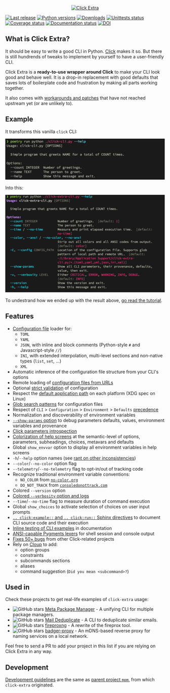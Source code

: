<p align="center">
  <a href="https://github.com/kdeldycke/click-extra/">
    <img src="https://raw.githubusercontent.com/kdeldycke/click-extra/main/docs/assets/logo-banner.svg" alt="Click Extra">
  </a>
</p>

[![Last release](https://img.shields.io/pypi/v/click-extra.svg)](https://pypi.python.org/pypi/click-extra)
[![Python versions](https://img.shields.io/pypi/pyversions/click-extra.svg)](https://pypi.python.org/pypi/click-extra)
[![Downloads](https://static.pepy.tech/badge/click_extra/month)](https://pepy.tech/project/click_extra)
[![Unittests status](https://github.com/kdeldycke/click-extra/actions/workflows/tests.yaml/badge.svg?branch=main)](https://github.com/kdeldycke/click-extra/actions/workflows/tests.yaml?query=branch%3Amain)
[![Coverage status](https://codecov.io/gh/kdeldycke/click-extra/branch/main/graph/badge.svg)](https://app.codecov.io/gh/kdeldycke/click-extra)
[![Documentation status](https://github.com/kdeldycke/click-extra/actions/workflows/docs.yaml/badge.svg?branch=main)](https://github.com/kdeldycke/click-extra/actions/workflows/docs.yaml?query=branch%3Amain)
[![DOI](https://zenodo.org/badge/DOI/10.5281/zenodo.7116050.svg)](https://doi.org/10.5281/zenodo.7116050)

## What is Click Extra?

It should be easy to write a good CLI in Python. [Click](https://click.palletsprojects.com) makes it so. But there is still hundrends of tweaks to implement by yourself to have a user-friendly CLI.

Click Extra is a **ready-to-use wrapper around Click** to make your CLI look good and behave well. It is a drop-in replacement with good defaults that saves lots of boilerplate code and frustration by making all parts working together.

It also comes with [workarounds and patches](https://kdeldycke.github.io/click-extra/issues.html) that have not reached upstream yet (or are unlikely to).

## Example

It transforms this vanilla `click` CLI:

![click CLI help screen](https://raw.githubusercontent.com/kdeldycke/click-extra/main/docs/assets/click-help-screen.png)

Into this:

![click-extra CLI help screen](https://raw.githubusercontent.com/kdeldycke/click-extra/main/docs/assets/click-extra-screen.png)

To undestrand how we ended up with the result above, [go read the tutorial](https://kdeldycke.github.io/click-extra/tutorial.html).

## Features

- [Configuration file](https://kdeldycke.github.io/click-extra/config.html) loader for:
  - `TOML`
  - `YAML`
  - `JSON`, with inline and block comments (Python-style `#` and Javascript-style `//`)
  - `INI`, with extended interpolation, multi-level sections and non-native types (`list`, `set`, …)
  - `XML`
- Automatic inference of the configuration file structure from your CLI's options
- Remote loading of [configuration files from URLs](https://kdeldycke.github.io/click-extra/config.html#remote-url)
- Optional [strict validation](https://kdeldycke.github.io/click-extra/config.html#strictness) of configuration
- Respect the [default application path](https://kdeldycke.github.io/click-extra/config.html#default-folder) on each platform (XDG spec on Linux)
- [Glob search patterns](https://kdeldycke.github.io/click-extra/config.html#pattern-matching) for configuration files
- Respect of `CLI` > `Configuration` > `Environment` > `Defaults` [precedence](https://kdeldycke.github.io/click-extra/config.html#precedence)
- Normalization and discoverability of environment variables
- [`--show-params` option](https://kdeldycke.github.io/click-extra/parameters.html#show-params-option) to debug parameters defaults, values, environment variables and provenance
- [Click parameters introspection](https://kdeldycke.github.io/click-extra/parameters.html#introspecting-parameters)
- [Colorization of help screens](https://kdeldycke.github.io/click-extra/colorize.html) at the semantic-level of options, parameters, subheadings, choices, metavars and defaults
- Global `show_envvar` option to display all environment variables in help screens
- `-h`/`--help` option names (see [rant on other inconsistencies](https://blog.craftyguy.net/cmdline-help/))
- `--color`/`--no-color` option flag
- `--telemetry`/`--no-telemetry` flag to opt-in/out of tracking code
- Recognize traditional environment variable conventions:
  - `NO_COLOR` from [`no-color.org`](https://no-color.org)
  - `DO_NOT_TRACK` from [`consoledonottrack.com`](https://consoledonottrack.com)
- Colored `--version` option
- [Colored `--verbosity` option and logs](https://kdeldycke.github.io/click-extra/logging.html)
- `--time`/`--no-time` flag to measure duration of command execution
- Global `show_choices` to activate selection of choices on user input prompts
- [`.. click:example::` and `.. click:run::` Sphinx directives](https://kdeldycke.github.io/click-extra/sphinx.html) to document CLI source code and their execution
- [Inline testing of CLI examples](https://kdeldycke.github.io/click-extra/sphinx.html#inline-tests) in documentation
- [ANSI-capable Pygments lexers](https://kdeldycke.github.io/click-extra/pygments.html#lexers) for shell session and console output
- [Fixes 50+ bugs](https://kdeldycke.github.io/click-extra/issues.html) from other Click-related projects
- Rely on [Cloup](https://github.com/janluke/cloup) to add:
  - option groups
  - constraints
  - subcommands sections
  - aliases
  - command suggestion (`Did you mean <subcommand>?`)

## Used in

Check these projects to get real-life examples of `click-extra` usage:

- ![GitHub stars](https://img.shields.io/github/stars/kdeldycke/meta-package-manager?label=%E2%AD%90&style=flat-square) [Meta Package Manager](https://github.com/kdeldycke/meta-package-manager#readme)
  \- A unifying CLI for multiple package managers.
- ![GitHub stars](https://img.shields.io/github/stars/kdeldycke/mail-deduplicate?label=%E2%AD%90&style=flat-square) [Mail Deduplicate](https://github.com/kdeldycke/mail-deduplicate#readme) - A
  CLI to deduplicate similar emails.
- ![GitHub stars](https://img.shields.io/github/stars/Sprocket-Security/fireproxng?label=%E2%AD%90&style=flat-square) [fireproxng](https://github.com/Sprocket-Security/fireproxng#readme) - A rewrite of the fireprox tool.
- ![GitHub stars](https://img.shields.io/github/stars/hugolundin/badger?label=%E2%AD%90&style=flat-square) [badger-proxy](https://github.com/hugolundin/badger#readme) - An mDNS-based reverse
  proxy for naming services on a local network.

Feel free to send a PR to add your project in this list if you are relying on Click Extra in any way.

## Development

[Development guidelines](https://kdeldycke.github.io/meta-package-manager/development.html)
are the same as
[parent project `mpm`](https://github.com/kdeldycke/meta-package-manager), from
which `click-extra` originated.
